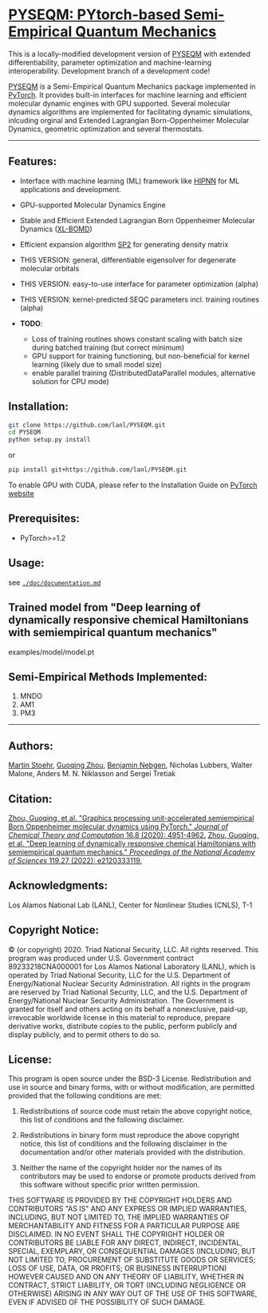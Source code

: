 # [PYSEQM: PYtorch-based Semi-Empirical Quantum Mechanics](https://github.com/lanl/PYSEQM)

This is a locally-modified development version of [PYSEQM](https://github.com/lanl/PYSEQM) with extended differentiability, parameter optimization and machine-learning interoperability. Development branch of a development code!

[PYSEQM](https://github.com/lanl/PYSEQM) is a Semi-Empirical Quantum Mechanics package implemented in [PyTorch](http://pytorch.org). It provides built-in interfaces for machine learning and efficient molecular dynamic engines with GPU supported. Several molecular dynamics algorithms are implemented for facilitating dynamic simulations, inlcuding orginal and Extended Lagrangian Born-Oppenheimer Molecular Dynamics, geometric optimization and  several thermostats. 

<hr/>

## Features:

* Interface with machine learning (ML) framework like [HIPNN](https://aip.scitation.org/doi/abs/10.1063/1.5011181) for ML applications and development.
* GPU-supported Molecular Dynamics Engine
* Stable and Efficient Extended Lagrangian Born Oppenheimer Molecular Dynamics ([XL-BOMD](https://aip.scitation.org/doi/full/10.1063/1.3148075))
* Efficient expansion algorithm [SP2](https://journals.aps.org/prb/abstract/10.1103/PhysRevB.66.155115) for generating density matrix
* THIS VERSION: general, differentiable eigensolver for degenerate molecular orbitals
* THIS VERSION: easy-to-use interface for parameter optimization (alpha)
* THIS VERSION: kernel-predicted SEQC parameters incl. training routines (alpha)

* **TODO**:
  - Loss of training routines shows constant scaling with batch size during batched training (but correct minimum)
  - GPU support for training functioning, but non-beneficial for kernel learning (likely due to small model size)
  - enable parallel training (DistributedDataParallel modules, alternative solution for CPU mode)

## Installation:

```bash
git clone https://github.com/lanl/PYSEQM.git
cd PYSEQM
python setup.py install
```
or
```bash
pip install git+https://github.com/lanl/PYSEQM.git
```

To enable GPU with CUDA, please refer to the Installation Guide on [PyTorch website](https://pytorch.org/)

## Prerequisites:
* PyTorch>=1.2

## Usage:
see [```./doc/documentation.md```](./doc/documentation.md)

## Trained model from "Deep learning of dynamically responsive chemical Hamiltonians with semiempirical quantum mechanics"
examples/model/model.pt

## Semi-Empirical Methods Implemented:
1. MNDO
2. AM1
3. PM3

<hr/>

## Authors:

[Martin Stoehr](mailto:martin.stoehr.research@gmail.com), [Guoqing Zhou](mailto:guoqingz@usc.edu), [Benjamin Nebgen](mailto:bnebgen@lanl.gov), Nicholas Lubbers, Walter Malone, Anders M. N. Niklasson and Sergei Tretiak

## Citation:
[Zhou, Guoqing, et al. "Graphics processing unit-accelerated semiempirical Born Oppenheimer molecular dynamics using PyTorch." *Journal of Chemical Theory and Computation* 16.8 (2020): 4951-4962.](https://pubs.acs.org/doi/full/10.1021/acs.jctc.0c00243)
[Zhou, Guoqing, et al. "Deep learning of dynamically responsive chemical Hamiltonians with semiempirical quantum mechanics." *Proceedings of the National Academy of Sciences* 119.27 (2022): e2120333119.](https://www.pnas.org/doi/10.1073/pnas.2120333119)

## Acknowledgments:
Los Alamos National Lab (LANL), Center for Nonlinear Studies (CNLS), T-1

## Copyright Notice:

© (or copyright) 2020. Triad National Security, LLC. All rights reserved.
This program was produced under U.S. Government contract 89233218CNA000001 for Los Alamos
National Laboratory (LANL), which is operated by Triad National Security, LLC for the U.S.
Department of Energy/National Nuclear Security Administration. All rights in the program are
reserved by Triad National Security, LLC, and the U.S. Department of Energy/National Nuclear
Security Administration. The Government is granted for itself and others acting on its behalf a
nonexclusive, paid-up, irrevocable worldwide license in this material to reproduce, prepare
derivative works, distribute copies to the public, perform publicly and display publicly, and to permit
others to do so.

## License:

This program is open source under the BSD-3 License.
Redistribution and use in source and binary forms, with or without
modification, are permitted provided that the following conditions are met:

1. Redistributions of source code must retain the above copyright notice, this
   list of conditions and the following disclaimer.

2. Redistributions in binary form must reproduce the above copyright notice,
   this list of conditions and the following disclaimer in the documentation
   and/or other materials provided with the distribution.

3. Neither the name of the copyright holder nor the names of its
   contributors may be used to endorse or promote products derived from
   this software without specific prior written permission.

THIS SOFTWARE IS PROVIDED BY THE COPYRIGHT HOLDERS AND CONTRIBUTORS "AS IS"
AND ANY EXPRESS OR IMPLIED WARRANTIES, INCLUDING, BUT NOT LIMITED TO, THE
IMPLIED WARRANTIES OF MERCHANTABILITY AND FITNESS FOR A PARTICULAR PURPOSE ARE
DISCLAIMED. IN NO EVENT SHALL THE COPYRIGHT HOLDER OR CONTRIBUTORS BE LIABLE
FOR ANY DIRECT, INDIRECT, INCIDENTAL, SPECIAL, EXEMPLARY, OR CONSEQUENTIAL
DAMAGES (INCLUDING, BUT NOT LIMITED TO, PROCUREMENT OF SUBSTITUTE GOODS OR
SERVICES; LOSS OF USE, DATA, OR PROFITS; OR BUSINESS INTERRUPTION) HOWEVER
CAUSED AND ON ANY THEORY OF LIABILITY, WHETHER IN CONTRACT, STRICT LIABILITY,
OR TORT (INCLUDING NEGLIGENCE OR OTHERWISE) ARISING IN ANY WAY OUT OF THE USE
OF THIS SOFTWARE, EVEN IF ADVISED OF THE POSSIBILITY OF SUCH DAMAGE.
